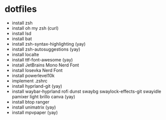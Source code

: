 # dotfiles
- install zsh
- install oh my zsh (curl)
- install lsd
- install bat
- install zsh-syntax-highlighting (yay)
- install zsh-autosuggestions (yay)
- install localte
- install ttf-font-awesome (yay)
- install JetBrains Mono Nerd Font
- install Iosevka Nerd Font
- install powerlevel10k
- implement .zshrc
- install hyprland-git (yay)
- install waybar-hyprland rofi dunst swaybg swaylock-effects-git swayidle pamixer light brillo canva (yay)
- install btop ranger
- install unimatrix (yay)
- install mpvpaper (yay)
